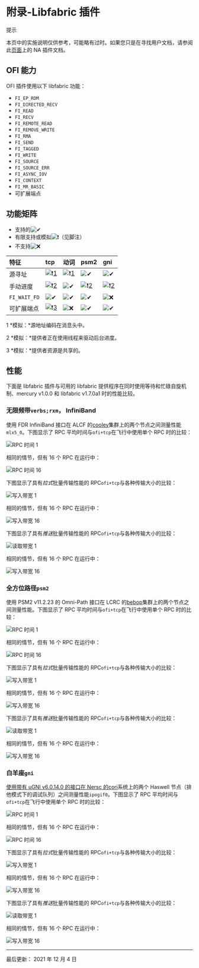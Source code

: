 # 附录-Libfabric 插件

提示

本页中的实施说明仅供参考，可能略有过时。如果您只是在寻找用户文档，请参阅此[页面](https://mercury-hpc.github.io/user/na/#ofi)上的 NA 插件文档。

## OFI 能力

OFI 插件使用以下 libfabric 功能：

- `FI_EP_RDM`
- `FI_DIRECTED_RECV`
- `FI_READ`
- `FI_RECV`
- `FI_REMOTE_READ`
- `FI_REMOVE_WRITE`
- `FI_RMA`
- `FI_SEND`
- `FI_TAGGED`
- `FI_WRITE`
- `FI_SOURCE`
- `FI_SOURCE_ERR`
- `FI_ASYNC_IOV`
- `FI_CONTEXT`
- `FI_MR_BASIC`
- 可扩展端点

## 功能矩阵

- 支持的![✔](https://twemoji.maxcdn.com/v/latest/svg/2714.svg)
- 有限支持或模拟![❗](https://twemoji.maxcdn.com/v/latest/svg/2757.svg)（见脚注）
- 不支持![❌](https://twemoji.maxcdn.com/v/latest/svg/274c.svg)

| 特征         | tcp                                                          | 动词                                                         | psm2                                                         | gni                                                          |
| :----------- | :----------------------------------------------------------- | :----------------------------------------------------------- | :----------------------------------------------------------- | :----------------------------------------------------------- |
| 源寻址       | ![❗](https://twemoji.maxcdn.com/v/latest/svg/2757.svg)[1](https://mercury-hpc.github.io/user/ofi/#addressing_emul) | ![❗](https://twemoji.maxcdn.com/v/latest/svg/2757.svg)[1](https://mercury-hpc.github.io/user/ofi/#addressing_emul) | ![✔](https://twemoji.maxcdn.com/v/latest/svg/2714.svg)       | ![✔](https://twemoji.maxcdn.com/v/latest/svg/2714.svg)       |
| 手动进度     | ![❗](https://twemoji.maxcdn.com/v/latest/svg/2757.svg)[2](https://mercury-hpc.github.io/user/ofi/#progress_emul) | ![✔](https://twemoji.maxcdn.com/v/latest/svg/2714.svg)       | ![❗](https://twemoji.maxcdn.com/v/latest/svg/2757.svg)[2](https://mercury-hpc.github.io/user/ofi/#progress_emul) | ![❗](https://twemoji.maxcdn.com/v/latest/svg/2757.svg)[2](https://mercury-hpc.github.io/user/ofi/#progress_emul) |
| `FI_WAIT_FD` | ![✔](https://twemoji.maxcdn.com/v/latest/svg/2714.svg)       | ![✔](https://twemoji.maxcdn.com/v/latest/svg/2714.svg)       | ![✔](https://twemoji.maxcdn.com/v/latest/svg/2714.svg)       | ![❌](https://twemoji.maxcdn.com/v/latest/svg/274c.svg)       |
| 可扩展端点   | ![❗](https://twemoji.maxcdn.com/v/latest/svg/2757.svg)[3](https://mercury-hpc.github.io/user/ofi/#scal_emul) | ![❌](https://twemoji.maxcdn.com/v/latest/svg/274c.svg)       | ![✔](https://twemoji.maxcdn.com/v/latest/svg/2714.svg)       | ![✔](https://twemoji.maxcdn.com/v/latest/svg/2714.svg)       |

1 *模拟：*源地址编码在消息头中。

2 *模拟：*提供者正在使用线程来驱动后台进度。

3 *模拟：*提供者资源是共享的。

## 性能

下面是 libfabric 插件与可用的 libfabric 提供程序在同时使用等待和忙碌自旋机制、mercury v1.0.0 和 libfabric v1.7.0a1 时的性能比较。

### 无限频带`verbs;rxm`， InfiniBand

使用 FDR InfiniBand 接口在 ALCF 的[cooley](https://www.alcf.anl.gov/user-guides/cooley)集群上的两个节点之间测量性能`mlx5_0`。下图显示了 RPC 平均时间与`ofi+tcp`在飞行中使用单个 RPC 时的比较：

![RPC 时间 1](https://mercury-hpc.github.io/assets/ofi/verbs/rpc_time1.svg)

相同的情节，但有 16 个 RPC 在运行中：

![RPC 时间 16](https://mercury-hpc.github.io/assets/ofi/verbs/rpc_time16.svg)

下图显示了具有*拉式*批量传输性能的 RPC`ofi+tcp`与各种传输大小的比较：

![写入带宽 1](https://mercury-hpc.github.io/assets/ofi/verbs/write_bw1.svg)

相同的情节，但有 16 个 RPC 在运行中：

![写入带宽 16](https://mercury-hpc.github.io/assets/ofi/verbs/write_bw16.svg)

下图显示了具有*推送*批量传输性能的 RPC`ofi+tcp`与各种传输大小的比较：

![读取带宽 1](https://mercury-hpc.github.io/assets/ofi/verbs/read_bw1.svg)

相同的情节，但有 16 个 RPC 在运行中：

![写入带宽 16](https://mercury-hpc.github.io/assets/ofi/verbs/read_bw16.svg)

### 全方位路径`psm2`

使用 PSM2 v11.2.23 的 Omni-Path 接口在 LCRC 的[bebop](https://www.lcrc.anl.gov/systems/resources/bebop/)集群上的两个节点之间测量性能。下图显示了 RPC 平均时间与`ofi+tcp`在飞行中使用单个 RPC 时的比较：

![RPC 时间 1](https://mercury-hpc.github.io/assets/ofi/psm2/rpc_time1.svg)

相同的情节，但有 16 个 RPC 在运行中：

![RPC 时间 16](https://mercury-hpc.github.io/assets/ofi/psm2/rpc_time16.svg)

下图显示了具有*拉式*批量传输性能的 RPC`ofi+tcp`与各种传输大小的比较：

![写入带宽 1](https://mercury-hpc.github.io/assets/ofi/psm2/write_bw1.svg)

相同的情节，但有 16 个 RPC 在运行中：

![写入带宽 16](https://mercury-hpc.github.io/assets/ofi/psm2/write_bw16.svg)

下图显示了具有*推送*批量传输性能的 RPC`ofi+tcp`与各种传输大小的比较：

![读取带宽 1](https://mercury-hpc.github.io/assets/ofi/psm2/read_bw1.svg)

相同的情节，但有 16 个 RPC 在运行中：

![写入带宽 16](https://mercury-hpc.github.io/assets/ofi/psm2/read_bw16.svg)

### 白羊座`gni`

[使用带有 uGNI v6.0.14.0 的接口在 Nersc 的cori](http://www.nersc.gov/users/computational-systems/cori/)系统上的两个 Haswell 节点（排他模式下的调试队列）之间测量性能`ipogif0`。下图显示了 RPC 平均时间与`ofi+tcp`在飞行中使用单个 RPC 时的比较：

![RPC 时间 1](https://mercury-hpc.github.io/assets/ofi/gni/rpc_time1.svg)

相同的情节，但有 16 个 RPC 在运行中：

![RPC 时间 16](https://mercury-hpc.github.io/assets/ofi/gni/rpc_time16.svg)

下图显示了具有*拉式*批量传输性能的 RPC`ofi+tcp`与各种传输大小的比较：

![写入带宽 1](https://mercury-hpc.github.io/assets/ofi/gni/write_bw1.svg)

相同的情节，但有 16 个 RPC 在运行中：

![写入带宽 16](https://mercury-hpc.github.io/assets/ofi/gni/write_bw16.svg)

下图显示了具有*推送*批量传输性能的 RPC`ofi+tcp`与各种传输大小的比较：

![读取带宽 1](https://mercury-hpc.github.io/assets/ofi/gni/read_bw1.svg)

相同的情节，但有 16 个 RPC 在运行中：

![写入带宽 16](https://mercury-hpc.github.io/assets/ofi/gni/read_bw16.svg)

------

最后更新： 2021 年 12 月 4 日